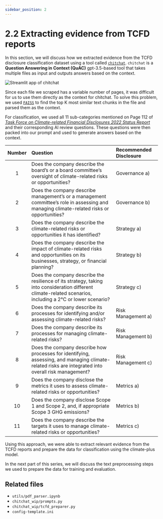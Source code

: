 ```yaml
---
sidebar_position: 2
---
```


# 2.2 Extracting evidence from TCFD reports

In this section, we will discuss how we extracted evidence from the TCFD disclosure classification dataset using a tool called [`chitchat`](https://github.com/rexarski/chitchat). `chitchat` is a **Question Answering in Context (QuAC)** gpt-3.5-based tool that takes multiple files as input and outputs answers based on the context.

![Streamlit app of chitchat](https://github.com/rexarski/chitchat/raw/st-multi/img/streamlit.jpg)

Since each file we scraped has a variable number of pages, it was difficult for us to use them directly as the context for chitchat. To solve this problem, we used [`FAISS`](https://github.com/facebookresearch/faiss) to find the top K most similar text chunks in the file and parsed them as the context.

For classification, we used all 11 sub-categories mentioned on Page 112 of [*Task Force on Climate-related Financial Disclosures 2022 Status Report*](https://assets.bbhub.io/company/sites/60/2022/10/2022-TCFD-Status-Report.pdf) and their corresponding AI review questions. These questions were then packed into our prompt and used to generate answers based on the context.

| Number | Question                                                                                                                                                    | Recommended Disclosure |
| :----: | :---------------------------------------------------------------------------------------------------------------------------------------------------------- | :--------------------- |
|   1    | Does the company describe the board’s or a board committee’s oversight of climate-related risks or opportunities?                                           | Governance a)          |
|   2    | Does the company describe management’s or a management committee’s role in assessing and managing climate-related risks or opportunities?                   | Governance b)          |
|   3    | Does the company describe the climate-related risks or opportunities it has identified?                                                                     | Strategy a)            |
|   4    | Does the company describe the impact of climate-related risks and opportunities on its businesses, strategy, or financial planning?                         | Strategy b)            |
|   5    | Does the company describe the resilience of its strategy, taking into consideration different climate-related scenarios, including a 2°C or lower scenario? | Strategy c)            |
|   6    | Does the company describe its processes for identifying and/or assessing climate-related risks?                                                             | Risk Management a)     |
|   7    | Does the company describe its processes for managing climate-related risks?                                                                                 | Risk Management b)     |
|   8    | Does the company describe how processes for identifying, assessing, and managing climate-related risks are integrated into overall risk management?         | Risk Management c)     |
|   9    | Does the company disclose the metrics it uses to assess climate-related risks or opportunities?                                                             | Metrics a)             |
|   10   | Does the company disclose Scope 1 and Scope 2, and, if appropriate Scope 3 GHG emissions?                                                                   | Metrics b)             |
|   11   | Does the company describe the targets it uses to manage climate-related risks or opportunities?                                                             | Metrics c)             |

Using this approach, we were able to extract relevant evidence from the TCFD reports and prepare the data for classification using the climate-plus model.

In the next part of this series, we will discuss the text preprocessing steps we used to prepare the data for training and evaluation.

## Related files

- `utils/pdf_parser.ipynb`
- `chitchat_wip/prompts.py`
- `chitchat_wip/tcfd_preparer.py`
- `config-template.ini`
